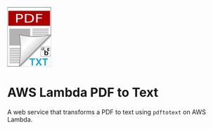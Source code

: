 ![AWS Lambda PDF to Text](logo.png "AWS Lambda PDF to Text")
# AWS Lambda PDF to Text
A web service that transforms a PDF to text using `pdftotext` on AWS Lambda.
